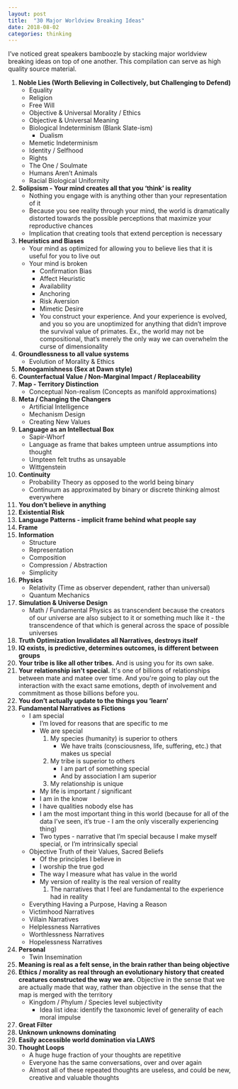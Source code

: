 ```yaml
---
layout: post
title:  "30 Major Worldview Breaking Ideas"
date: 2018-08-02
categories: thinking
---
```

I’ve noticed great speakers bamboozle by stacking major worldview breaking ideas on top of one another. This compilation can serve as high quality source material.

1. **Noble Lies (Worth Believing in Collectively, but Challenging to Defend)**
     * Equality
     * Religion
     * Free Will
     * Objective & Universal Morality / Ethics
     * Objective & Universal Meaning
     * Biological Indeterminism (Blank Slate-ism)
          * Dualism
     * Memetic Indeterminism
     * Identity / Selfhood
     * Rights
     * The One / Soulmate
     * Humans Aren’t Animals
     * Racial Biological Uniformity
2. **Solipsism - Your mind creates all that you ‘think’ is reality**
     * Nothing you engage with is anything other than your representation of it
     * Because you see reality through your mind, the world is dramatically distorted towards the possible perceptions that maximize your reproductive chances
     * Implication that creating tools that extend perception is necessary
3. **Heuristics and Biases**
     * Your mind as optimized for allowing you to believe lies that it is useful for you to live out
     * Your mind is broken
          * Confirmation Bias
          * Affect Heuristic
          * Availability
          * Anchoring
          * Risk Aversion
          * Mimetic Desire
          * You construct your experience. And your experience is evolved, and you so you are unoptimized for anything that didn’t improve the survival value of primates. Ex., the world may not be compositional, that’s merely the only way we can overwhelm the curse of dimensionality
4. **Groundlessness to all value systems**
    * Evolution of Morality & Ethics
5. **Monogamishness (Sex at Dawn style)**
6. **Counterfactual Value / Non-Marginal Impact / Replaceability**
7. **Map - Territory Distinction**
     * Conceptual Non-realism (Concepts as manifold approximations)
8. **Meta / Changing the Changers**
     * Artificial Intelligence
     * Mechanism Design
     * Creating New Values
9. **Language as an Intellectual Box**
     * Sapir-Whorf
     * Language as frame that bakes umpteen untrue assumptions into thought
     * Umpteen felt truths as unsayable
     * Wittgenstein
10. **Continuity**
     * Probability Theory as opposed to the world being binary
     * Continuum as approximated by binary or discrete thinking almost everywhere
11. **You don’t believe in anything**
12. **Existential Risk**
13. **Language Patterns - implicit frame behind what people say**
14. **Frame**
15. **Information**
    * Structure
    * Representation
    * Composition
    * Compression / Abstraction
    * Simplicity
16. **Physics**
     * Relativity (Time as observer dependent, rather than universal)
     * Quantum Mechanics
17. **Simulation & Universe Design**
     * Math / Fundamental Physics as transcendent because the creators of our universe are also subject to it or something much like it - the transcendence of that which is general across the space of possible universes
18. **Truth Optimization Invalidates all Narratives, destroys itself**
19. **IQ exists, is predictive, determines outcomes, is different between groups**
20. **Your tribe is like all other tribes.** And is using you for its own sake.
21. **Your relationship isn't special.** It's one of billions of relationships between mate and matee over time. And you're going to play out the interaction with the exact same emotions, depth of involvement and commitment as those billions before you.
22. **You don’t actually update to the things you ‘learn’**
23. **Fundamental Narratives as Fictions**
     * I am special
          * I’m loved for reasons that are specific to me
          * We are special
               1. My species (humanity) is superior to others
                    * We have traits (consciousness, life, suffering, etc.) that makes us special
               2. My tribe is superior to others
                    * I am part of something special
                    * And by association I am superior
               3. My relationship is unique
          * My life is important / significant
          * I am in the know
          * I have qualities nobody else has
          * I am the most important thing in this world (because for all of the data I’ve seen, it’s true - I am the only viscerally experiencing thing)
          * Two types - narrative that I’m special because I make myself special, or I’m intrinsically special
     * Objective Truth of their Values, Sacred Beliefs
          * Of the principles I believe in
          * I worship the true god
          * The way I measure what has value in the world
          * My version of reality is the real version of reality
               1. The narratives that I feel are fundamental to the experience had in reality
     * Everything Having a Purpose, Having a Reason
     * Victimhood Narratives
     * Villain Narratives
     * Helplessness Narratives
     * Worthlessness Narratives
     * Hopelessness Narratives
24. **Personal**
     * Twin Insemination
25. **Meaning is real as a felt sense, in the brain rather than being objective**
26. **Ethics / morality as real through an evolutionary history that created creatures constructed the way we are.** Objective in the sense that we are actually made that way, rather than objective in the sense that the map is merged with the territory
     * Kingdom / Phylum / Species level subjectivity
         * Idea list idea: identify the taxonomic level of generality of each moral impulse
27. **Great Filter**
28. **Unknown unknowns dominating**
29. **Easily accessible world domination via LAWS**
30. **Thought Loops**
    * A huge huge fraction of your thoughts are repetitive
    * Everyone has the same conversations, over and over again
    * Almost all of these repeated thoughts are useless, and could be new, creative  and valuable thoughts


